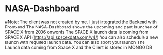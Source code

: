 # NASA-Dashboard
#Note: The client was not created by me. I just integrated the Backend with Front-end
The NASA-Dashboard shows the upcoming and past launches of SPACE-X from 2006 onwords
The SPACE X launch data is coming from SPACE X API (https://api.spacexdata.com/v4/)
You can also schedule a new launch with required launch data. You can also abort your launch
The Launch data coming from Space X and the Client is stored in MONGO DB

